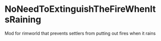 # NoNeedToExtinguishTheFireWhenItsRaining
 Mod for rimworld that prevents settlers from putting out fires when it rains
